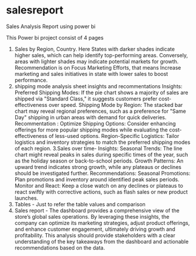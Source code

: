 # salesreport
Sales Analysis Report using power bi

This Power bi project consist of 4 pages
1. Sales by Region, Country. Here States  with darker shades indicate higher sales, which can help identify top-performing areas. Conversely, areas with lighter shades may indicate potential markets for growth. Recommendation is on Focus Marketing Efforts, that means Increase marketing and sales initiatives in state with lower sales to boost performance.
2. shipping mode analysis sheet insights and recommentations
Insights:
Preferred Shipping Modes: If the pie chart shows a majority of sales are shipped via "Standard Class," it suggests customers prefer cost-effectiveness 
                           over speed.
Shipping Mode by Region: The stacked bar chart may reveal regional preferences, such as a preference for "Same Day" shipping in urban areas with demand 
                         for quick deliveries.
Recommentation :
Optimize Shipping Options: Consider enhancing offerings for more popular shipping modes while evaluating the cost-effectiveness of less-used 
                           options.
Region-Specific Logistics: Tailor logistics and inventory strategies to match the preferred shipping modes of each region.
3.Sales over time-
Insights:
Seasonal Trends: The line chart might reveal peaks in sales during specific times of the year, such as the holiday season or back-to-school periods.
Growth Patterns: An upward trend indicates strong growth, while any plateaus or declines should be investigated further.
Recommendations:
Seasonal Promotions: Plan promotions and inventory around identified peak sales periods.
Monitor and React: Keep a close watch on any declines or plateaus to react swiftly with corrective actions, such as flash sales or new product launches.
4. Tables - Just to refer the table values and comparison
5. Sales report - The dashboard provides a comprehensive view of the store’s global sales operations. By leveraging these insights, the company can optimize its marketing strategies, adjust product offerings, and enhance customer engagement, ultimately driving growth and profitability.
This analysis should provide stakeholders with a clear understanding of the key takeaways from the dashboard and actionable recommendations based on the data.
